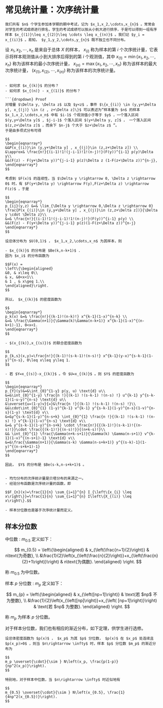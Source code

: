 # 常见统计量：次序统计量

`````{prf:example}
我们共有 $n$ 个学生参加本学期的期中考试，记为 $x_1,x_2,\cdots,x_{n}$ 。常常会对学生的考试成绩进行排名，学生的考试成绩可以按从小到大进行排序，于是可以得到一组有序样本 $x_{(1)}\leq x_{(2)}\leq \cdots \leq x_{(n)}$ 。我们记 $y_i = x_{(i)}$ 。易知， $y_1,y_2,\cdots,y_{n}$ 既不独立也不同分布。
`````

设 $x_1,x_2,\cdots,x_n$ 是来自于总体 $X$ 的样本， $x_{(i)}$ 称为样本的第 $i$ 个次序统计量，它表示将样本观测值从小到大排序后得到的第 $i$ 个观测值，其中 $x_{(1)}=\min\{x_1,x_2,\cdots,x_n\}$ 称为该样本的最小次序统计量， $x_{(n)}=\max\{x_1,x_2,\cdots,x_n\}$ 称为该样本的最大次序统计量， $(x_{(1)},x_{(2)},\cdots,x_{(n)})$ 称为该样本的次序统计量。

```{admonition} Question

- 如何求 $x_{(k)}$ 的分布？
- 如何求 $x_{(n)} - x_{(1)}$ 的分布？

```{dropdown} Proof
对增量 $\Delta y, \Delta z$ 以及 $y<z$ ，事件 $\{x_{(i)} \in (y,y+\Delta y], x_{(j)} \in (z , z+\Delta z]\}$ 可以表述为“样本量为 $n$ 的样本 $x_1,x_2,\cdots,x_n$ 中有 $i-1$ 个观测值小于等于 $y$ ，一个落入区间 $(y,y+\Delta y]$ , $j-i-1$ 个落入区间 $(y+\Delta y, z]$ ， 一个落入区间 $(z,z+\Delta z]$ ，而余下 $n-j$ 个大于 $z+\Delta z$ ”。
于是由多项式分布可得

$$
\begin{eqnarray*}
&&P(x_{(i)}\in (y,y+\Delta y] , x_{(j)}\in (z,z+\Delta z]) \\
&\approx& \frac{n!}{(i-1)!1!(j-i-1)!1!(n-j)!}(F(y))^{i-1} p(y)\Delta y\\
&&(F(z) - F(y+\Delta y))^{j-i-1} p(z)\Delta z (1-F(z+\Delta z))^{n-j},
\end{eqnarray*}
$$

考虑到 $F(x)$ 的连续性，当 $\Delta y \rightarrow 0, \Delta z \rightarrow 0$ 时，有 $F(y+\Delta y) \rightarrow F(y),F(z+\Delta z) \rightarrow F(z)$ ，于是

$$
\begin{eqnarray*}
p_{ij}(y,z) &=& \lim_{\Delta y \rightarrow 0,\Delta z \rightarrow 0} \frac{P(x_{(i)}\in (y,y+\Delta y] , x_{(j)}\in (z,z+\Delta z])}{\Delta y \cdot \Delta z}\\
&=& \frac{n!}{(i-1)!1!(j-i-1)!1!(n-j)!}(F(y))^{i-1} p(y) \\
&&(F(z) - F(y+\Delta y))^{j-i-1} p(z)(1-F(z+\Delta z))^{n-j}
\end{eqnarray*}
$$

```

````{prf:example}
设总体分布为 $U(0,1)$ ， $x_1,x_2,\cdots,x_n$ 为其样本，则

- $x_{(k)}$ 的分布是 $Be(k,n-k+1)$ .
因为 $x_i$ 的分布函数为

$$F(x) =
\left\{\begin{aligned}
&0, & x\leq 0\\
& x, &0<x<1\\
& 1 , & x\geq 1.\\
\end{aligned}\right.
$$

所以， $x_{(k)}$ 的密度函数为

$$
\begin{eqnarray*}
p_k(x) &=& \frac{n!}{(k-1)!(n-k)!} x^{k-1}(1-x)^{n-k} \\
&=& \frac{\Gamma(n+1)}{\Gamma(k)\Gamma(n-k+1)} x^{k-1}(1-x)^{(n-k+1)-1}, 0<x<1.
\end{eqnarray*}
$$

- $(x_{(k)},x_{(s)})$ 的联合密度函数为

$$
p_{k,s}(x,y)=\frac{n!}{(k-1)!(s-k-1)!(n-s)!} x^{k-1}(y-x)^{s-k-1}(1-y)^{n-s}, 0\leq x\leq y\leq 1.
$$

- 若 $Y=x_{(s)}-x_{(k)}$ 。令 $U=x_{(k)}$ 。则 $Y$ 的密度函数为

$$
\begin{eqnarray*}
p_{Y}(y)&=&\int_{0}^{1-y} p(y, u) \text{d} u\\
&=&\int_{0}^{1-y} \frac{n !}{(k-1) !(s-k-1) !(n-s) !} u^{k-1} y^{s-k-1}(1-u-y)^{n-s} \text{d} u\\
&\overset{u=(1-y)v}{=}&\frac{n !}{(k-1) !(s-k-1) !(n-s) !}\\
&&\cdot\int_{0}^{1} (1-y)^{k-1} v^{k-1} y^{s-k-1}(1-y)^{n-s}(1-v)^{n-s}(1-y) \text{d} v\\
&=&y^{s-k-1}(1-y)^{n-s+k} \int_{0}^{1} \frac{n !}{(k-1) !(s-k-1) !(n-s) !} v^{k-1}(1-v)^{n-s} \text{d} v\\
&=& y^{s-k-1}(1-y)^{n-s+k} \cdot \frac{n!}{{(k-1)!}(s-k-1)!{(n-s)!}}\cdot \frac{{(k-1)!}{(n-s)!}}{(n+k-s)!}\\
&& \int_{0}^{1} \frac{\Gamma(n+k-s+1)}{\Gamma(k) \Gamma(n-s+1)} v^{k-1}(1-v)^{(n-s+1)-1} \text{d} v\\
&=&\frac{\Gamma(n+1)}{\Gamma(s-k) \Gamma(n-s+k+1)} y^{(s-k)-1}(1-y)^{(n-s+k+1)-1}
\end{eqnarray*}
$$

因此， $Y$ 的分布是 $Be(s-k,n-s+k+1)$ 。

`````

```{admonition} Remark

- 均匀分布的次序统计量是贝塔分布的来源之一。
- 经验分布函数是次序统计量的函数，即

$$F_{n}(x)=\frac{1}{n} \sum_{i=1}^{n} I_{\left\{x_{i} \leq x\right\}}=\frac{1}{n} \sum_{i=1}^{n} I\left\{X_{(i)} \leq x\right\}.$$

- 样本分位数也是基于次序统计量而定义。

```

## 样本分位数

中位数
: $m_{0.5}$ 定义如下：

$$
m_{0.5} = \left\{\begin{aligned}
& x_{\left(\frac{n+1}{2}\right)} & n\text{为奇数}, \\
&\frac{1}{2}\left(x_{\left(\frac{n}{2}\right)}+x_{\left(\frac{n}{2}+1\right)}\right) & n\text{为偶数}.
\end{aligned}
\right.
$$

称 $m_{0.5}$ 为中位数。

样本 $p$ 分位数
: $m_{p}$ 定义如下：

$$
m_{p} = \left\{\begin{aligned}
& x_{\left([np+1]\right)} & \text{若 $np$ 不为整数}, \\
&\frac{1}{2}\left(x_{\left([np]\right)}+x_{\left( [np+1]\right)}\right) & \text{若 $np$ 为整数}.
\end{aligned}
\right.
$$

称 $m_{p}$ 为样本 $p$ 分位数。

对于样本分位数，我们也有相应的渐近分布，如下定理，供学生进行选修。

``````{prf:theorem}
设总体密度函数为 $p(x)$ ， $x_p$ 为其 $p$ 分位数， $p(x)$ 在 $x_p$ 处连续且 $p(x_p)>0$ ，则当 $n\rightarrow \infty$ 时，样本 $p$ 分位数 $m_p$ 的渐近分布为

$$
m_p \overset{\cdot}{\sim } N\left(x_p, \frac{p(1-p)}{np^2(x_p)}\right).
$$

特别地，对于样本中位数，当 $n\rightarrow \infty$ 时近似地有

$$
m_{0.5} \overset{\cdot}{\sim } N\left(x_{0.5}, \frac{1}{4np^2(x_{0.5})}\right).
$$

``````